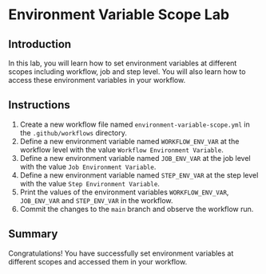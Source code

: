 # Environment Variable Scope Lab

## Introduction

In this lab, you will learn how to set environment variables at different scopes including workflow, job and step level. You will also learn how to access these environment variables in your workflow.

## Instructions

1. Create a new workflow file named `environment-variable-scope.yml` in the `.github/workflows` directory.
2. Define a new environment variable named `WORKFLOW_ENV_VAR` at the workflow level with the value `Workflow Environment Variable`.
3. Define a new environment variable named `JOB_ENV_VAR` at the job level with the value `Job Environment Variable`.
4. Define a new environment variable named `STEP_ENV_VAR` at the step level with the value `Step Environment Variable`.
5. Print the values of the environment variables `WORKFLOW_ENV_VAR`, `JOB_ENV_VAR` and `STEP_ENV_VAR` in the workflow.
6. Commit the changes to the `main` branch and observe the workflow run.

## Summary

Congratulations! You have successfully set environment variables at different scopes and accessed them in your workflow.
